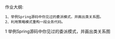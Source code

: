 作业大纲:

```
1、举例Spring源码中你见过的委派模式，并画出类关系图。
2、利用策略模式重构一段业务代码。
```



1 举例Spring源码中你见过的委派模式，并画出类关系图




